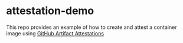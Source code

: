 # attestation-demo
This repo provides an example of how to create and attest a container image using [GitHub Artifact Attestations](https://docs.github.com/en/actions/security-for-github-actions/using-artifact-attestations/using-artifact-attestations-to-establish-provenance-for-builds)